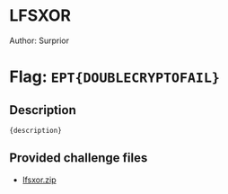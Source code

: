 # LFSXOR
Author: Surprior

# Flag: `EPT{DOUBLECRYPTOFAIL}`
## Description
```
{description}
```

## Provided challenge files
* [lfsxor.zip](lfsxor.zip)
